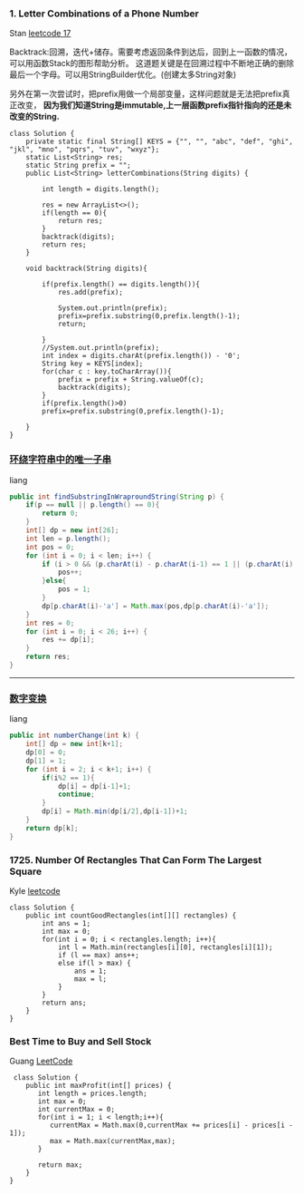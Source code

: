 ### 1. Letter Combinations of a Phone Number
Stan [leetcode 17](https://leetcode.com/problems/letter-combinations-of-a-phone-number/)

Backtrack:回溯，迭代+储存。需要考虑返回条件到达后，回到上一函数的情况，可以用函数Stack的图形帮助分析。
这道题关键是在回溯过程中不断地正确的删除最后一个字母。可以用StringBuilder优化。(创建太多String对象)

另外在第一次尝试时，把prefix用做一个局部变量，这样问题就是无法把prefix真正改变，
**因为我们知道String是immutable,上一层函数prefix指针指向的还是未改变的String.**
```
class Solution {
    private static final String[] KEYS = {"", "", "abc", "def", "ghi", "jkl", "mno", "pqrs", "tuv", "wxyz"};
    static List<String> res;
    static String prefix = "";
    public List<String> letterCombinations(String digits) {
        
        int length = digits.length();

        res = new ArrayList<>();
        if(length == 0){
            return res;
        }
        backtrack(digits);
        return res;
    }
    
    void backtrack(String digits){
        
        if(prefix.length() == digits.length()){
            res.add(prefix);
            
            System.out.println(prefix);
            prefix=prefix.substring(0,prefix.length()-1);
            return;
            
        }
        //System.out.println(prefix);
        int index = digits.charAt(prefix.length()) - '0';
        String key = KEYS[index];
        for(char c : key.toCharArray()){
            prefix = prefix + String.valueOf(c);
            backtrack(digits);
        }
        if(prefix.length()>0)
        prefix=prefix.substring(0,prefix.length()-1);
        
    }
}
```

### [ 环绕字符串中的唯一子串](https://www.lintcode.com/problem/1223/description " 环绕字符串中的唯一子串")

liang

```java
public int findSubstringInWraproundString(String p) {
	if(p == null || p.length() == 0){
		return 0;
	}
	int[] dp = new int[26];
	int len = p.length();
	int pos = 0;
	for (int i = 0; i < len; i++) {
		if (i > 0 && (p.charAt(i) - p.charAt(i-1) == 1 || (p.charAt(i) == 'a' && p.charAt(i-1) == 'z'))){
			pos++;
		}else{
			pos = 1;
		}
		dp[p.charAt(i)-'a'] = Math.max(pos,dp[p.charAt(i)-'a']);
	}
	int res = 0;
	for (int i = 0; i < 26; i++) {
		res += dp[i];
	}
	return res;
}
```

------------

### [数字变换](https://www.lintcode.com/problem/1825/ "数字变换")

liang

```java
public int numberChange(int k) {
	int[] dp = new int[k+1];
	dp[0] = 0;
	dp[1] = 1;
	for (int i = 2; i < k+1; i++) {
		if(i%2 == 1){
			dp[i] = dp[i-1]+1;
			continue;
		}
		dp[i] = Math.min(dp[i/2],dp[i-1])+1;
	}
	return dp[k];
}
```
### 1725. Number Of Rectangles That Can Form The Largest Square
Kyle
[leetcode](https://leetcode.com/problems/number-of-rectangles-that-can-form-the-largest-square/)
```
class Solution {
    public int countGoodRectangles(int[][] rectangles) {
        int ans = 1;
        int max = 0;
        for(int i = 0; i < rectangles.length; i++){
            int l = Math.min(rectangles[i][0], rectangles[i][1]);
            if (l == max) ans++;
            else if(l > max) {
                ans = 1;
                max = l;
            }
        }   
        return ans;
    }
}
```
### Best Time to Buy and Sell Stock
Guang [LeetCode](https://leetcode.com/problems/best-time-to-buy-and-sell-stock/)
```
 class Solution {
    public int maxProfit(int[] prices) {
       int length = prices.length;      
       int max = 0;
       int currentMax = 0;
       for(int i = 1; i < length;i++){
          currentMax = Math.max(0,currentMax += prices[i] - prices[i - 1]);
          max = Math.max(currentMax,max); 
       } 

       return max;
    }
}
```
